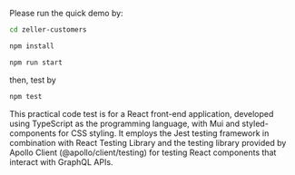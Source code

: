 Please run the quick demo by:

```bash
cd zeller-customers
```

```bash
npm install 
```

```bash
npm run start
```

then, test by

```bash
npm test
```

This practical code test is for a React front-end application, developed using TypeScript as the programming language, with Mui and styled-components for CSS styling. It employs the Jest testing framework in combination with React Testing Library and the testing library provided by Apollo Client (@apollo/client/testing) for testing React components that interact with GraphQL APIs.
